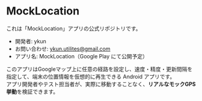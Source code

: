# MockLocation

これは「MockLocation」アプリの公式リポジトリです。

- 開発者: ykun
- お問い合わせ: ykun.utilites@gmail.com
- アプリ名: MockLocation（Google Play にて公開予定）

このアプリはGoogleマップ上に任意の経路を設定し、速度・精度・更新間隔を指定して、端末の位置情報を仮想的に再生できる Android アプリです。  
アプリ開発者やテスト担当者が、実際に移動することなく、**リアルなモックGPS挙動**を検証できます。